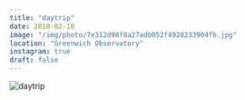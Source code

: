 ```yaml
---
title: "daytrip"
date: 2018-02-10
image: "/img/photo/7e312d98f8a27adb052f4928233904fb.jpg"
location: "Greenwich Observatory"
instagram: true
draft: false
---
```


![daytrip](/img/photo/7e312d98f8a27adb052f4928233904fb.jpg)
